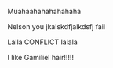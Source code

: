 
Muahaahahahahahaha


Nelson you jkalskdfjalkdsfj fail


Lalla CONFLICT lalala

I like Gamiliel hair!!!!!
